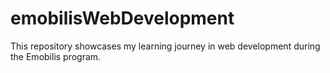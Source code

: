 # emobilisWebDevelopment
This repository showcases my learning journey in web development during the Emobilis program.

